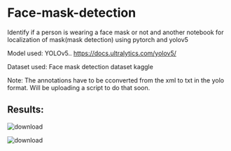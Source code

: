 # Face-mask-detection
Identify if a person is wearing a face mask or not and another notebook for localization of mask(mask detection) using pytorch and yolov5

Model used: YOLOv5.. https://docs.ultralytics.com/yolov5/

Dataset used: Face mask detection dataset kaggle

Note: The annotations have to be cconverted from the xml to txt in the yolo format. Will be uploading a script to do that soon.


## Results:
![download](https://github.com/Shocker444/Face-mask-detection/assets/101675941/74e80877-f4e3-4eaa-95b6-0a35a5dd995f)

![download](https://github.com/Shocker444/Face-mask-detection/assets/101675941/84d070b2-08b1-449c-bfa0-34d139dbc0ca)






